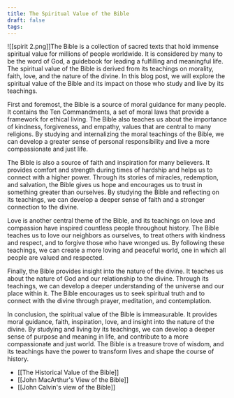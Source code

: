 ```yaml
---
title: The Spiritual Value of the Bible
draft: false
tags:
---
```

![[spirit 2.png]]The Bible is a collection of sacred texts that hold immense spiritual value for millions of people worldwide. It is considered by many to be the word of God, a guidebook for leading a fulfilling and meaningful life. The spiritual value of the Bible is derived from its teachings on morality, faith, love, and the nature of the divine. In this blog post, we will explore the spiritual value of the Bible and its impact on those who study and live by its teachings.

First and foremost, the Bible is a source of moral guidance for many people. It contains the Ten Commandments, a set of moral laws that provide a framework for ethical living. The Bible also teaches us about the importance of kindness, forgiveness, and empathy, values that are central to many religions. By studying and internalizing the moral teachings of the Bible, we can develop a greater sense of personal responsibility and live a more compassionate and just life.

The Bible is also a source of faith and inspiration for many believers. It provides comfort and strength during times of hardship and helps us to connect with a higher power. Through its stories of miracles, redemption, and salvation, the Bible gives us hope and encourages us to trust in something greater than ourselves. By studying the Bible and reflecting on its teachings, we can develop a deeper sense of faith and a stronger connection to the divine.

Love is another central theme of the Bible, and its teachings on love and compassion have inspired countless people throughout history. The Bible teaches us to love our neighbors as ourselves, to treat others with kindness and respect, and to forgive those who have wronged us. By following these teachings, we can create a more loving and peaceful world, one in which all people are valued and respected.

Finally, the Bible provides insight into the nature of the divine. It teaches us about the nature of God and our relationship to the divine. Through its teachings, we can develop a deeper understanding of the universe and our place within it. The Bible encourages us to seek spiritual truth and to connect with the divine through prayer, meditation, and contemplation.

In conclusion, the spiritual value of the Bible is immeasurable. It provides moral guidance, faith, inspiration, love, and insight into the nature of the divine. By studying and living by its teachings, we can develop a deeper sense of purpose and meaning in life, and contribute to a more compassionate and just world. The Bible is a treasure trove of wisdom, and its teachings have the power to transform lives and shape the course of history.

- [[The Historical Value of the Bible]]
- [[John MacArthur's View of the Bible]]
- [[John Calvin's view of the Bible]]
